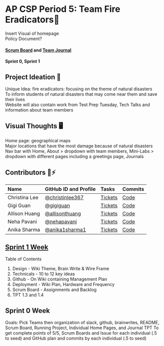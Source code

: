 # AP CSP Period 5: Team Fire Eradicators🧯
Insert Visual of homepage<br>
Policy Document?<br>
#### [Scrum Board](https://github.com/christinlee367/n225_fire_eradicators/projects/1) and [Team Journal](https://docs.google.com/presentation/d/1DApdo31H95xfT2xFg8UQQlewpzwJxkxVgRRZPVxQS9U/edit?usp=sharing)
#### Sprint 0, Sprint 1

## Project Ideation 🚀
Unique Idea: fire eradicators: focusing on the theme of natural disasters<br>
To inform students of natural disasters that may come near them and save their lives<br>
Website will also contain work from Test Prep Tuesday, Tech Talks and information about team members<br>

## Visual Thoughts 🖥
Home page: geographical maps<br>
Major locations that have the most damage because of natural disasters<br>
Nav bar with Home, About > dropdown with team members, Mini-Labs > dropdown with different pages including a greetings page, Journals<br>

## Contributors 👋⚡️
| Name | GitHub ID and Profile | Tasks | Commits |
|:-----|:----------------------|:------|:--------|
| Christina Lee | [@christinlee367](https://github.com/christinlee367) | [Tickets](https://github.com/anika1sharma1/n225_FireEradicatorsTheSequel/issues/assigned/christinlee367) |[Code](https://github.com/anika1sharma1/n225_FireEradicatorsTheSequel/commits?author=christinlee367)
| Gigi Guan | [@gigiguan](https://github.com/gigiguan) | [Tickets](https://github.com/anika1sharma1/n225_FireEradicatorsTheSequel/issues/assigned/gigiguan) |[Code](https://github.com/anika1sharma1/n225_FireEradicatorsTheSequel/commits?author=gigiguan)
| Allison Huang | [@allisonthuang](https://github.com/allisonthuang) | [Tickets](https://github.com/anika1sharma1/n225_FireEradicatorsTheSequel/issues/assigned/allisonthuang) |[Code](https://github.com/anika1sharma1/n225_FireEradicatorsTheSequel/commits?author=allisonthuang)
| Neha Pavani | [@nehapavani](https://github.com/nehapavani) | [Tickets](https://github.com/anika1sharma1/n225_FireEradicatorsTheSequel/issues/assigned/nehapavani) |[Code](https://github.com/anika1sharma1/n225_FireEradicatorsTheSequel/commits?author=nehapavani)
| Anika Sharma | [@anika1sharma1](https://github.com/anika1sharma1) | [Tickets](https://github.com/anika1sharma1/n225_FireEradicatorsTheSequel/issues/assigned/anika1sharma1) |[Code](https://github.com/anika1sharma1/n225_FireEradicatorsTheSequel/commits?author=anika1sharma1)

## [Sprint 1 Week](https://github.com/anika1sharma1/n225_FireEradicatorsTheSequel/issues/11)<br>
Table of Contents<br>
1. Design - Wiki Theme, Brain Write & Wire Frame
2. Technicals - 10 to 12 key ideas
3. Github - On Wiki containing Management Plan
4. Deployment - Wiki Plan, Hardware and Frequency
5. Scrum Board - Assignments and Backlog
6. TPT 1.3 and 1.4

## Sprint 0 Week  
Goals: Pick Teams then organization of slack, github, brainwrites, README, Scrum Board, Running Project, Individual Home Pages, and Journal TPT
To get complete points of 5/5, Scrum Boards and Issue for each individual (.5 to seed) and GitHub plan and commits by each individual (.5 to seed)
